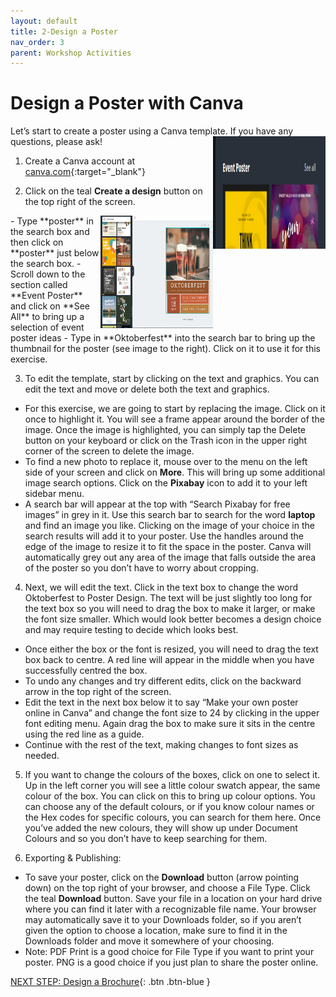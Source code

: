 ```yaml
---
layout: default
title: 2-Design a Poster
nav_order: 3
parent: Workshop Activities
---
```

# Design a Poster with Canva 
Let’s start to create a poster using a Canva template. If you have any questions, please ask!
<img src="images//canva-poster-01.png" style="float:right;width:180px;height:180px" alt="poster template search bar."> 
1. Create a Canva account at [canva.com](https://www.canva.com/){:target="_blank"}
 
2. Click on the teal **Create a design** button on the top right of the screen.
<img src="images//canva-poster-02.png" style="float:right;width:180px;height:180px" alt="poster template."> 
  - Type **poster** in the search box and then click on **poster** just below the search box.
  - Scroll down to the section called **Event Poster** and click on **See All** to bring up a selection of event poster ideas
  - Type in **Oktoberfest** into the search bar to bring up the thumbnail for the poster (see image to the right). Click on it to use it for this exercise.

3. To edit the template, start by clicking on the text and graphics. You can edit the text and move or delete both the text and graphics.
  - For this exercise, we are going to start by replacing the image. Click on it once to highlight it. You will see a frame appear around the border of the image. Once the image is highlighted, you can simply tap the Delete button on your keyboard or click on the Trash icon in the upper right corner of the screen to delete the image.
  - To find a new photo to replace it, mouse over to the menu on the left side of your screen and click on **More**. This will bring up some additional image search options. Click on the **Pixabay** icon to add it to your left sidebar menu. 
  - A search bar will appear at the top with “Search Pixabay for free images” in grey in it. Use this search bar to search for the word **laptop** and find an image you like. Clicking on the image of your choice in the search results will add it to your poster. Use the handles around the edge of the image to resize it to fit the space in the poster. Canva will automatically grey out any area of the image that falls outside the area of the poster so you don’t have to worry about cropping. 

4. Next, we will edit the text. Click in the text box to change the word Oktoberfest to Poster Design. The text will be just slightly too long for the text box so you will need to drag the box to make it larger, or make the font size smaller. Which would look better becomes a design choice and may require testing to decide which looks best. 
  - Once either the box or the font is resized, you will need to drag the text box back to centre. A red line will appear in the middle when you have successfully centred the box. 
  - To undo any changes and try different edits, click on the backward arrow in the top right of the screen. 
  - Edit the text in the next box below it to say “Make your own poster online in Canva” and change the font size to 24 by clicking in the upper font editing menu. Again drag the box to make sure it sits in the centre using the red line as a guide.
  - Continue with the rest of the text, making changes to font sizes as needed.

5. If you want to change the colours of the boxes, click on one to select it. Up in the left corner you will see a little colour swatch appear, the same colour of the box. You can click on this to bring up colour options. You can choose any of the default colours, or if you know colour names or the Hex codes for specific colours, you can search for them here. Once you’ve added the new colours, they will show up under Document Colours and so you don’t have to keep searching for them. 

6. Exporting & Publishing:
  - To save your poster, click on the **Download** button (arrow pointing down) on the top right of your browser, and choose a File Type. Click the teal **Download** button. Save your file in a location on your hard drive where you can find it later with a recognizable file name. Your browser may automatically save it to your Downloads folder, so if you aren’t given the option to choose a location, make sure to find it in the Downloads folder and move it somewhere of your choosing.
  - Note: PDF Print is a good choice for File Type if you want to print your poster. PNG is a good choice if you just plan to share the poster online. 
  
[NEXT STEP: Design a Brochure](canva-brochure.html){: .btn .btn-blue }
